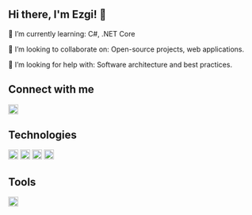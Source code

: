 ## Hi there, I'm Ezgi! 👋

🌱 I’m currently learning: C#, .NET Core

👯 I’m looking to collaborate on: Open-source projects, web applications.

🤔 I’m looking for help with: Software architecture and best practices.
## Connect with me
<a href="https://www.linkedin.com/in/cengizcmataraci/">
    <img src="https://simpleicons.org/icons/linkedin.svg" alt="LinkedIn Icon" width="20" height="20" />
</a> 

## Technologies
<span>
    <img src="https://upload.wikimedia.org/wikipedia/commons/4/4e/C_Sharp_logo.svg" alt="C#" width="20" height="20" /> 
</span>
<span>
    <img src="https://simpleicons.org/icons/dotnet.svg" alt=".NET Core" width="20" height="20" /> 
</span>
<span>
    <img src="https://simpleicons.org/icons/html5.svg" alt="HTML" width="20" height="20" /> 
</span>
<span>
    <img src="https://simpleicons.org/icons/css3.svg" alt="CSS" width="20" height="20" /> 
</span>

## Tools
<span>
    <img src="https://upload.wikimedia.org/wikipedia/commons/5/5f/Visual_Studio_Logo.png" alt="Visual Studio" width="20" height="20" /> 
</span>





